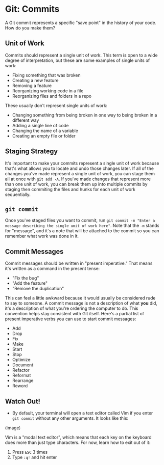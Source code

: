 # Git: Commits

A Git commit represents a specific "save point" in the history of your code. How do you make them?

## Unit of Work

Commits should represent a single unit of work. This term is open to a wide degree of interpretation, but these are some examples of single units of work:

* Fixing something that was broken
* Creating a new feature
* Removing a feature
* Reorganizing working code in a file
* Reorganizing files and folders in a repo

These usually don't represent single units of work:

* Changing something from being broken in one way to being broken in a different way
* Adding a single line of code
* Changing the name of a variable
* Creating an empty file or folder

## Staging Strategy

It's important to make your commits represent a single unit of work because that's what allows you to locate and undo those changes later. If all of the changes you've made represent a single unit of work, you can stage them all at once with `git add -A`. If you've made changes that represent more than one unit of work, you can break them up into multiple commits by staging then commiting the files and hunks for each unit of work sequentially.

## `git commit`

Once you've staged files you want to commit, run `git commit -m "Enter a message describing the single unit of work here"`. Note that the `-m` stands for "message", and it's a note that will be attached to the commit so you can remember what work was done in it.

## Commit Messages

Commit messages should be written in "present imperative." That means it's written as a command in the present tense:

* "Fix the bug"
* "Add the feature"
* "Remove the duplication"

This can feel a little awkward because it would usually be considered rude to say to someone. A commit message is not a description of what **you** did, it's a description of what you're ordering the computer to do. This convention helps stay consistent with Git itself. Here's a partial list of present imperative verbs you can use to start commit messages:

* Add
* Drop
* Fix
* Make
* Start
* Stop
* Optimize
* Document
* Refactor
* Reformat
* Rearrange
* Reword

## Watch Out!

* By default, your terminal will open a text editor called Vim if you enter `git commit` without any other arguments. It looks like this:

(image)

Vim is a "modal text editor", which means that each key on the keyboard does more than just type characters. For now, learn how to exit out of it:

1. Press `ESC` 3 times
2. Type `:q!` and hit enter
